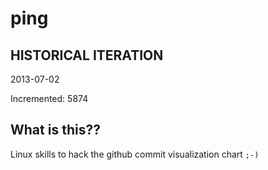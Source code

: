 # ping

## HISTORICAL ITERATION
2013-07-02

Incremented: 5874

## What is this?? 
Linux skills to hack the github commit visualization chart `;-)`
